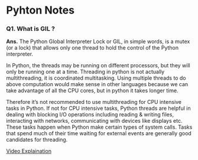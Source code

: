 # Pyhton Notes

### Q1. What is GIL ?
**Ans.** The Python Global Interpreter Lock or GIL, in simple words, is a mutex (or a lock) that allows only one thread to hold the control of the Python interpreter. 

In Python, the threads may be running on different processors, but they will only be running one at a time. Threading in python is not actually multithreading, it is coordinated multitasking. Using multiple threads to do above computation would make sense in other languages because we can take advantage of all the CPU cores, but in python it takes longer time. 

Therefore it’s not recommended to use multithreading for CPU intensive tasks in Python. If not for CPU intensive tasks, Python threads are helpful in dealing with blocking I/O operations including reading & writing files, interacting with networks, communicating with devices like displays etc. These tasks happen when Python make certain types of system calls. Tasks that spend much of their time waiting for external events are generally good candidates for threading.



[Video Explaination](https://youtu.be/f9q5m321iEU)
